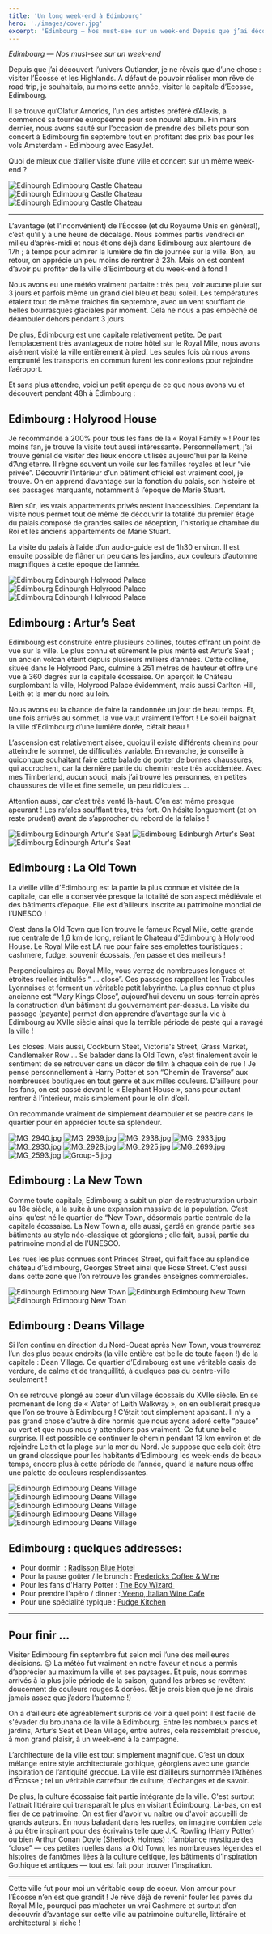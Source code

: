 ```yaml
---
title: 'Un long week-end à Edimbourg'
hero: './images/cover.jpg'
excerpt: 'Edimbourg — Nos must-see sur un week-end Depuis que j’ai découvert l’univers Outlander, je ne rêvais que d’une chose : visiter l’Écosse et les Highlands. À défaut de pouvoir réaliser mon rêve de road trip, je souhaitais, au moins cette année, visiter la capitale d’Ecosse, Edimbourg. Il se trouve qu’Olafur Arnorlds, l’un des artistes préféré'
---
```


_Edimbourg — Nos must-see sur un week-end_

Depuis que j’ai découvert l’univers Outlander, je ne rêvais que d’une chose : visiter l’Écosse et les Highlands. À défaut de pouvoir réaliser mon rêve de road trip, je souhaitais, au moins cette année, visiter la capitale d’Ecosse, Edimbourg.

Il se trouve qu’Olafur Arnorlds, l’un des artistes préféré d’Alexis, a commencé sa tournée européenne pour son nouvel album. Fin mars dernier, nous avons sauté sur l’occasion de prendre des billets pour son concert à Edimbourg fin septembre tout en profitant des prix bas pour les vols Amsterdam - Edimbourg avec EasyJet.

Quoi de mieux que d’allier visite d’une ville et concert sur un même week-end ?

<gallery>
<gallery>
<img alt="Edinburgh Edimbourg Castle Chateau" src="./images/MG_2958.jpg" title="Edinburgh Castle" />
<img alt="Edinburgh Edimbourg Castle Chateau" src="./images/MG_3007.jpg">
<img alt="Edinburgh Edimbourg Castle Chateau" src="./images/MG_3006.jpg">
</gallery>
</gallery>

---

L’avantage (et l’inconvénient) de l’Écosse (et du Royaume Unis en général), c’est qu’il y a une heure de décalage. Nous sommes partis vendredi en milieu d’après-midi et nous étions déjà dans Edimbourg aux alentours de 17h ; à temps pour admirer la lumière de fin de journée sur la ville. Bon, au retour, on apprécie un peu moins de rentrer à 23h. Mais on est content d’avoir pu profiter de la ville d’Edimbourg et du week-end à fond !

Nous avons eu une météo vraiment parfaite : très peu, voir aucune pluie sur 3 jours et parfois même un grand ciel bleu et beau soleil. Les températures étaient tout de même fraiches fin septembre, avec un vent soufflant de belles bourrasques glaciales par moment. Cela ne nous a pas empêché de déambuler dehors pendant 3 jours.

De plus, Édimbourg est une capitale relativement petite. De part l’emplacement très avantageux de notre hôtel sur le Royal Mile, nous avons aisément visité la ville entièrement à pied. Les seules fois où nous avons emprunté les transports en commun furent les connexions pour rejoindre l’aéroport.

Et sans plus attendre, voici un petit aperçu de ce que nous avons vu et découvert pendant 48h à Édimbourg :

## Edimbourg : Holyrood House

Je recommande à 200% pour tous les fans de la « Royal Family » ! Pour les moins fan, je trouve la visite tout aussi intéressante. Personnellement, j’ai trouvé génial de visiter des lieux encore utilisés aujourd’hui par la Reine d’Angleterre. Il règne souvent un voile sur les familles royales et leur “vie privée”. Découvrir l’intérieur d’un bâtiment officiel est vraiment cool, je trouve. On en apprend d’avantage sur la fonction du palais, son histoire et ses passages marquants, notamment à l’époque de Marie Stuart.

Bien sûr, les vrais appartements privés restent inaccessibles. Cependant la visite nous permet tout de même de découvrir la totalité du premier étage du palais composé de grandes salles de réception, l’historique chambre du Roi et les anciens appartements de Marie Stuart.

La visite du palais à l’aide d’un audio-guide est de 1h30 environ. Il est ensuite possible de flâner un peu dans les jardins, aux couleurs d’automne magnifiques à cette époque de l’année.

<gallery>
<gallery>
<img alt="Edimbourg Edinburgh Holyrood Palace" src="./images/MG_2910.jpg">
<img alt="Edimbourg Edinburgh Holyrood Palace" src="./images/MG_2908.jpg">
<img alt="Edimbourg Edinburgh Holyrood Palace" src="./images/MG_2954.jpg">
</gallery>
</gallery>

## Edimbourg : Artur’s Seat

Edimbourg est construite entre plusieurs collines, toutes offrant un point de vue sur la ville. Le plus connu et sûrement le plus mérité est Artur’s Seat ; un ancien volcan éteint depuis plusieurs milliers d’années. Cette colline, située dans le Holyrood Parc, culmine à 251 mètres de hauteur et offre une vue à 360 degrés sur la capitale écossaise. On aperçoit le Château surplombant la ville, Holyrood Palace évidemment, mais aussi Carlton Hill, Leith et la mer du nord au loin.

Nous avons eu la chance de faire la randonnée un jour de beau temps. Et, une fois arrivés au sommet, la vue vaut vraiment l’effort ! Le soleil baignait la ville d’Edimbourg d’une lumière dorée, c’était beau !

L’ascension est relativement aisée, quoiqu’il existe différents chemins pour atteindre le sommet, de difficultés variable. En revanche, je conseille à quiconque souhaitant faire cette balade de porter de bonnes chaussures, qui accrochent, car la dernière partie du chemin reste très accidentée. Avec mes Timberland, aucun souci, mais j’ai trouvé les personnes, en petites chaussures de ville et fine semelle, un peu ridicules ...

Attention aussi, car c’est très venté là-haut. C’en est même presque apeurant ! Les rafales soufflant très, très fort. On hésite longuement (et on reste prudent) avant de s’approcher du rebord de la falaise !

<gallery>
<gallery>
<img alt="Edimbourg Edinburgh Artur's Seat" src="./images/MG_2741.jpg">
<img alt="Edimbourg Edinburgh Artur's Seat" src="./images/MG_2807.jpg">
<img alt="Edimbourg Edinburgh Artur's Seat" src="./images/Group-2.jpg">
</gallery>
</gallery>

## Edimbourg : La Old Town

La vieille ville d’Edimbourg est la partie la plus connue et visitée de la capitale, car elle a conservée presque la totalité de son aspect médiévale et des bâtiments d’époque. Elle est d’ailleurs inscrite au patrimoine mondial de l’UNESCO !

C’est dans la Old Town que l’on trouve le fameux Royal Mile, cette grande rue centrale de 1,6 km de long, reliant le Chateau d’Edimbourg à Holyrood House. Le Royal Mile est LA rue pour faire ses emplettes touristiques : cashmere, fudge, souvenir écossais, j’en passe et des meilleurs !

Perpendiculaires au Royal Mile, vous verrez de nombreuses longues et étroites ruelles intitulés “ ... close”. Ces passages rappellent les Traboules Lyonnaises et forment un véritable petit labyrinthe. La plus connue et plus ancienne est “Mary Kings Close”, aujourd’hui devenu un sous-terrain après la construction d’un bâtiment du gouvernement par-dessus. La visite du passage (payante) permet d’en apprendre d’avantage sur la vie à Edimbourg au XVIIe siècle ainsi que la terrible période de peste qui a ravagé la ville !

Les closes. Mais aussi, Cockburn Steet, Victoria's Street, Grass Market, Candlemaker Row ... Se balader dans la Old Town, c’est finalement avoir le sentiment de se retrouver dans un décor de film à chaque coin de rue ! Je pense personnellement à Harry Potter et son “Chemin de Traverse” aux nombreuses boutiques en tout genre et aux milles couleurs. D’ailleurs pour les fans, on est passé devant le « Elephant House », sans pour autant rentrer à l’intérieur, mais simplement pour le clin d’œil.

On recommande vraiment de simplement déambuler et se perdre dans le quartier pour en apprécier toute sa splendeur.

<gallery>
<gallery>
<img alt="MG_2940.jpg" src="./images/MG_2940.jpg" title="Cimetière Greyfriars" />
<img alt="MG_2939.jpg" src="./images/MG_2939.jpg" title="Cimetière Greyfriars" />
<img alt="MG_2938.jpg" src="./images/MG_2938.jpg" title="Cimetière Greyfriars" />
<img alt="MG_2933.jpg" src="./images/MG_2933.jpg" title="Cimetière Greyfriars" />
<img alt="MG_2930.jpg" src="./images/MG_2930.jpg" title="Victoria's Street" />
<img alt="MG_2928.jpg" src="./images/MG_2928.jpg" title="Victoria's Street" />
<img alt="MG_2925.jpg" src="./images/MG_2925.jpg" title="Victoria's Terrace" />
<img alt="MG_2699.jpg" src="./images/MG_2699.jpg" title="Royal Mile" />
<img alt="MG_2593.jpg" src="./images/MG_2593.jpg" title="Royal Mile" />
<img alt="Group-5.jpg" src="./images/Group-5.jpg">
</gallery>
</gallery>

## Edimbourg : La New Town

Comme toute capitale, Edimbourg a subit un plan de restructuration urbain au 18e siècle, à la suite à une expansion massive de la population. C’est ainsi qu’est né le quartier de “New Town, désormais partie centrale de la capitale écossaise. La New Town a, elle aussi, gardé en grande partie ses bâtiments au style néo-classique et géorgiens ; elle fait, aussi, partie du patrimoine mondial de l’UNESCO.

Les rues les plus connues sont Princes Street, qui fait face au splendide château d’Edimbourg, Georges Street ainsi que Rose Street. C’est aussi dans cette zone que l’on retrouve les grandes enseignes commerciales.

<gallery>
<gallery>
<img alt="Edinburgh Edimbourg New Town" src="./images/MG_2943.jpg">
<img alt="Edinburgh Edimbourg New Town" src="./images/Group-4.jpg">
<img alt="Edinburgh Edimbourg New Town" src="./images/MG_3001.jpg">
</gallery>
</gallery>

## Edimbourg : Deans Village

Si l’on continu en direction du Nord-Ouest après New Town, vous trouverez l’un des plus beaux endroits (la ville entière est belle de toute façon !) de la capitale : Dean Village. Ce quartier d’Edimbourg est une véritable oasis de verdure, de calme et de tranquillité, à quelques pas du centre-ville seulement !

On se retrouve plongé au cœur d’un village écossais du XVIIe siècle. En se promenant de long de « Water of Leith Walkway », on en oublierait presque que l’on se trouve à Edimbourg ! C’était tout simplement apaisant. Il n’y a pas grand chose d’autre à dire hormis que nous ayons adoré cette “pause” au vert et que nous nous y attendions pas vraiment. Ce fut une belle surprise. Il est possible de continuer le chemin pendant 13 km environ et de rejoindre Leith et la plage sur la mer du Nord. Je suppose que cela doit être un grand classique pour les habitants d’Edimbourg les week-ends de beaux temps, encore plus à cette période de l’année, quand la nature nous offre une palette de couleurs resplendissantes.

<gallery>
<gallery>
<img alt="Edinburgh Edimbourg Deans Village" src="./images/Group-3.jpg">
<img alt="Edinburgh Edimbourg Deans Village" src="./images/MG_2979.jpg">
<img alt="Edinburgh Edimbourg Deans Village" src="./images/MG_2985.jpg">
<img alt="Edinburgh Edimbourg Deans Village" src="./images/MG_2974.jpg">
<img alt="Edinburgh Edimbourg Deans Village" src="./images/MG_2970.jpg">
</gallery>
</gallery>

## Edimbourg : quelques addresses:

- Pour dormir  : [Radisson Blue Hotel](https://www.booking.com/hotel/gb/radisson-sas-edinburgh.fr.html)
- Pour la pause goûter / le brunch : [Fredericks Coffee & Wine](https://www.frederickscoffeewine.com/)
- Pour les fans d'Harry Potter : [The Boy Wizard ](https://www.facebook.com/The-Boy-Wizard-169220787227833/)
- Pour prendre l’apéro / dinner :[ Veeno, Italian Wine Cafe](http://www.theveenocompany.com/)
- Pour une spécialité typique : [Fudge Kitchen](https://www.fudgekitchen.co.uk/en)

---

## Pour finir ...

Visiter Edimbourg fin septembre fut selon moi l’une des meilleures décisions. 😉 La météo fut vraiment en notre faveur et nous a permis d’apprécier au maximum la ville et ses paysages. Et puis, nous sommes arrivés à la plus jolie période de la saison, quand les arbres se revêtent doucement de couleurs rouges & dorées. (Et je crois bien que je ne dirais jamais assez que j’adore l’automne !)

On a d’ailleurs été agréablement surpris de voir à quel point il est facile de s'évader du brouhaha de la ville à Edimbourg. Entre les nombreux parcs et jardins, Artur’s Seat et Dean Village, entre autres, cela ressemblait presque, à mon grand plaisir, à un week-end à la campagne.

L’architecture de la ville est tout simplement magnifique. C’est un doux mélange entre style architecturale gothique, géorgiens avec une grande inspiration de l’antiquité grecque. La ville est d’ailleurs surnommée l’Athènes d’Écosse ; tel un véritable carrefour de culture, d'échanges et de savoir.

De plus, la culture écossaise fait partie intégrante de la ville. C'est surtout l'attrait littéraire qui transparaît le plus en visitant Édimbourg. Là-bas, on est fier de ce patrimoine. On est fier d'avoir vu naître ou d'avoir accueilli de grands auteurs. En nous baladant dans les ruelles, on imagine combien cela à pu être inspirant pour des écrivains telle que J.K. Rowling (Harry Potter) ou bien Arthur Conan Doyle (Sherlock Holmes) : l’ambiance mystique des “close” — ces petites ruelles dans la Old Town, les nombreuses légendes et histoires de fantômes liées à la culture celtique, les bâtiments d’inspiration Gothique et antiques — tout est fait pour trouver l’inspiration.

---

Cette ville fut pour moi un véritable coup de coeur. Mon amour pour l’Écosse n’en est que grandit ! Je rêve déjà de revenir fouler les pavés du Royal Mile, pourquoi pas m’acheter un vrai Cashmere et surtout d’en découvrir d’avantage sur cette ville au patrimoine culturelle, littéraire et architectural si riche !
